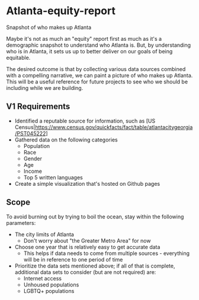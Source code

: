 # Atlanta-equity-report
Snapshot of who makes up Atlanta

Maybe it's not as much an "equity" report first as much as it's a demographic snapshot to understand who Atlanta is. But, by understanding who is in Atlanta, it sets us up to better deliver on our goals of being equitable.

The desired outcome is that by collecting various data sources combined with a compelling narrative, we can paint a picture of who makes up Atlanta. This will be a useful reference for future projects to see who we should be including while we are building.

## V1 Requirements
* Identified a reputable source for information, such as [US Census|https://www.census.gov/quickfacts/fact/table/atlantacitygeorgia/PST045222]
* Gathered data on the following categories
  * Population
  * Race
  * Gender
  * Age
  * Income
  * Top 5 written languages
* Create a simple visualization that's hosted on Github pages
 
## Scope
To avoid burning out by trying to boil the ocean, stay within the following parameters:
* The city limits of Atlanta
  * Don't worry about "the Greater Metro Area" for now
* Choose one year that is relatively easy to get accurate data
  * This helps if data needs to come from multiple sources - everything will be in reference to one period of time
* Prioritize the data sets mentioned above; if all of that is complete, additional data sets to consider (but are not required) are:
  * Internet access
  * Unhoused populations
  * LGBTQ+ populations
